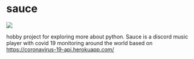 # sauce
![](https://cdn.discordapp.com/attachments/377619690513498133/406183455123177481/OpenSauce.svg) 

hobby project for exploring more about python. Sauce is a discord music player with covid 19 monitoring around the world based on https://coronavirus-19-api.herokuapp.com/
